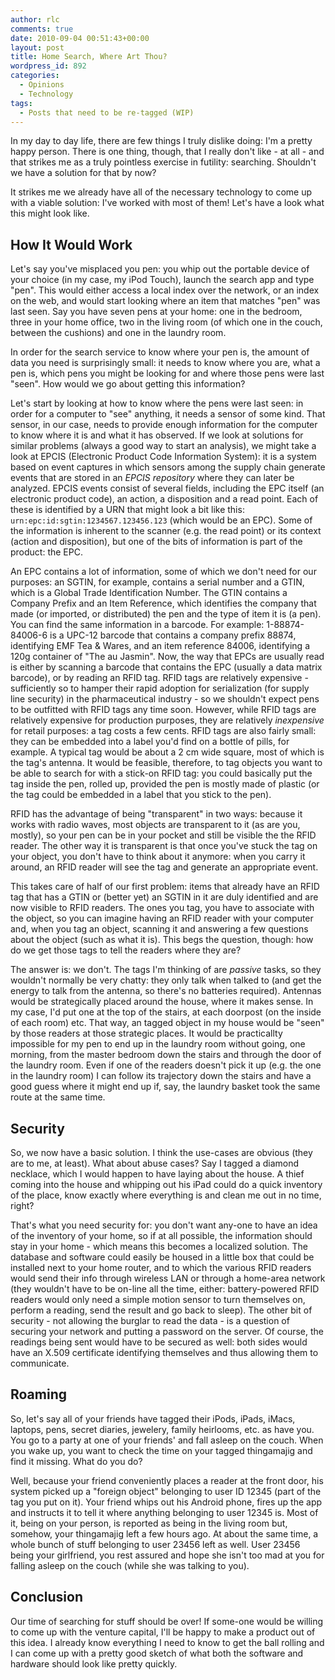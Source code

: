 ```yaml
---
author: rlc
comments: true
date: 2010-09-04 00:51:43+00:00
layout: post
title: Home Search, Where Art Thou?
wordpress_id: 892
categories:
  - Opinions
  - Technology
tags:
  - Posts that need to be re-tagged (WIP)
---
```


In my day to day life, there are few things I truly dislike doing: I'm a pretty happy person. There is one thing, though, that I really don't like - at all - and that strikes me as a truly pointless exercise in futility: searching. Shouldn't we have a solution for that by now?

It strikes me we already have all of the necessary technology to come up with a viable solution: I've worked with most of them! Let's have a look what this might look like.

<!--more-->

## How It Would Work

Let's say you've misplaced you pen: you whip out the portable device of your choice (in my case, my iPod Touch), launch the search app and type "pen". This would either access a local index over the network, or an index on the web, and would start looking where an item that matches "pen" was last seen. Say you have seven pens at your home: one in the bedroom, three in your home office, two in the living room (of which one in the couch, between the cushions) and one in the laundry room.

In order for the search service to know where your pen is, the amount of data you need is surprisingly small: it needs to know where you are, what a pen is, which pens you might be looking for and where those pens were last "seen". How would we go about getting this information?

Let's start by looking at how to know where the pens were last seen: in order for a computer to "see" anything, it needs a sensor of some kind. That sensor, in our case, needs to provide enough information for the computer to know where it is and what it has observed. If we look at solutions for similar problems (always a good way to start an analysis), we might take a look at EPCIS (Electronic Product Code Information System): it is a system based on event captures in which sensors among the supply chain generate events that are stored in an _EPCIS repository_ where they can later be analyzed. EPCIS events consist of several fields, including the EPC itself (an electronic product code), an action, a disposition and a read point. Each of these is identified by a URN that might look a bit like this: `urn:epc:id:sgtin:1234567.123456.123` (which would be an EPC). Some of the information is inherent to the scanner (e.g. the read point) or its context (action and disposition), but one of the bits of information is part of the product: the EPC.

An EPC contains a lot of information, some of which we don't need for our purposes: an SGTIN, for example, contains a serial number and a GTIN, which is a Global Trade Identification Number. The GTIN contains a Company Prefix and an Item Reference, which identifies the company that made (or imported, or distributed) the pen and the type of item it is (a pen). You can find the same information in a barcode. For example: 1-88874-84006-6 is a UPC-12 barcode that contains a company prefix 88874, identifying EMF Tea & Wares, and an item reference 84006, identifying a 120g container of "The au Jasmin". Now, the way that EPCs are usually read is either by scanning a barcode that contains the EPC (usually a data matrix barcode), or by reading an RFID tag. RFID tags are relatively expensive - sufficiently so to hamper their rapid adoption for serialization (for supply line security) in the pharmaceutical industry - so we shouldn't expect pens to be outfitted with RFID tags any time soon. However, while RFID tags are relatively expensive for production purposes, they are relatively _inexpensive_ for retail purposes: a tag costs a few cents. RFID tags are also fairly small: they can be embedded into a label you'd find on a bottle of pills, for example. A typical tag would be about a 2 cm wide square, most of which is the tag's antenna. It would be feasible, therefore, to tag objects you want to be able to search for with a stick-on RFID tag: you could basically put the tag inside the pen, rolled up, provided the pen is mostly made of plastic (or the tag could be embedded in a label that you stick to the pen).

RFID has the advantage of being "transparent" in two ways: because it works with radio waves, most objects are transparent to it (as are you, mostly), so your pen can be in your pocket and still be visible the the RFID reader. The other way it is transparent is that once you've stuck the tag on your object, you don't have to think about it anymore: when you carry it around, an RFID reader will see the tag and generate an appropriate event.

This takes care of half of our first problem: items that already have an RFID tag that has a GTIN or (better yet) an SGTIN in it are duly identified and are now visible to RFID readers. The ones you tag, you have to associate with the object, so you can imagine having an RFID reader with your computer and, when you tag an object, scanning it and answering a few questions about the object (such as what it is). This begs the question, though: how do we get those tags to tell the readers where they are?

The answer is: we don't. The tags I'm thinking of are _passive_ tasks, so they wouldn't normally be very chatty: they only talk when talked to (and get the energy to talk from the antenna, so there's no batteries required). Antennas would be strategically placed around the house, where it makes sense. In my case, I'd put one at the top of the stairs, at each doorpost (on the inside of each room) etc. That way, an tagged object in my house would be "seen" by those readers at those strategic places. It would be practicallty impossible for my pen to end up in the laundry room without going, one morning, from the master bedroom down the stairs and through the door of the laundry room. Even if one of the readers doesn't pick it up (e.g. the one in the laundry room) I can follow its trajectory down the stairs and have a good guess where it might end up if, say, the laundry basket took the same route at the same time.

## Security

So, we now have a basic solution. I think the use-cases are obvious (they are to me, at least). What about abuse cases? Say I tagged a diamond necklace, which I would happen to have laying about the house. A thief coming into the house and whipping out his iPad could do a quick inventory of the place, know exactly where everything is and clean me out in no time, right?

That's what you need security for: you don't want any-one to have an idea of the inventory of your home, so if at all possible, the information should stay in your home - which means this becomes a localized solution. The database and software could easily be housed in a little box that could be installed next to your home router, and to which the various RFID readers would send their info through wireless LAN or through a home-area network (they wouldn't have to be on-line all the time, either: battery-powered RFID readers would only need a simple motion sensor to turn themselves on, perform a reading, send the result and go back to sleep). The other bit of security - not allowing the burglar to read the data - is a question of securing your network and putting a password on the server. Of course, the readings being sent would have to be secured as well: both sides would have an X.509 certificate identifying themselves and thus allowing them to communicate.

## Roaming

So, let's say all of your friends have tagged their iPods, iPads, iMacs, laptops, pens, secret diaries, jewelery, family heirlooms, etc. as have you. You go to a party at one of your friends' and fall asleep on the couch. When you wake up, you want to check the time on your tagged thingamajig and find it missing. What do you do?

Well, because your friend conveniently places a reader at the front door, his system picked up a "foreign object" belonging to user ID 12345 (part of the tag you put on it). Your friend whips out his Android phone, fires up the app and instructs it to tell it where anything belonging to user 12345 is. Most of it, being on your person, is reported as being in the living room but, somehow, your thingamajig left a few hours ago. At about the same time, a whole bunch of stuff belonging to user 23456 left as well. User 23456 being your girlfriend, you rest assured and hope she isn't too mad at you for falling asleep on the couch (while she was talking to you).

## Conclusion

Our time of searching for stuff should be over! If some-one would be willing to come up with the venture capital, I'll be happy to make a product out of this idea. I already know everything I need to know to get the ball rolling and I can come up with a pretty good sketch of what both the software and hardware should look like pretty quickly.
